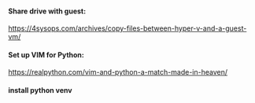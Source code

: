 #### Share drive with guest:
https://4sysops.com/archives/copy-files-between-hyper-v-and-a-guest-vm/

#### Set up VIM for Python:
https://realpython.com/vim-and-python-a-match-made-in-heaven/

#### install python venv 

<!--stackedit_data:
eyJoaXN0b3J5IjpbLTE5NjYzODE0ODYsLTg5MTU5MzE5MV19
-->